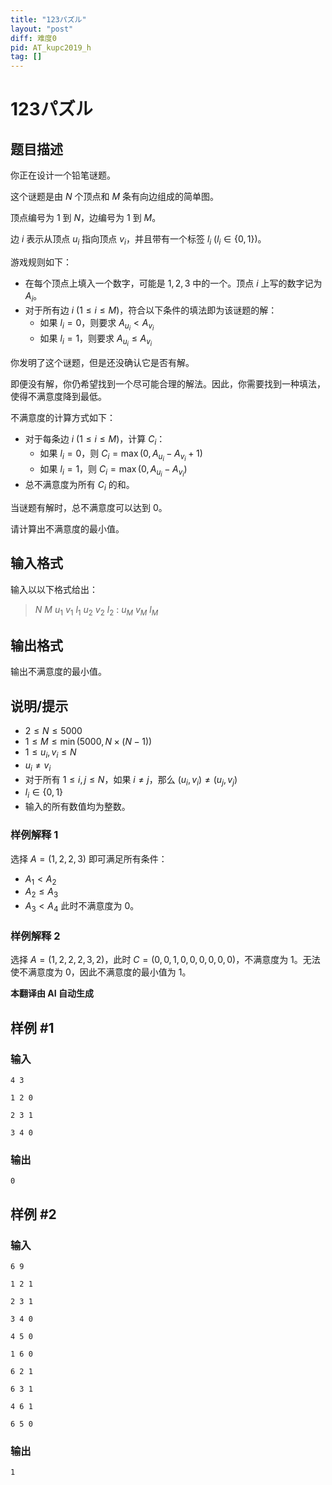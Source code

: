 ```yaml
---
title: "123パズル"
layout: "post"
diff: 难度0
pid: AT_kupc2019_h
tag: []
---
```


# 123パズル

## 题目描述

你正在设计一个铅笔谜题。

这个谜题是由 $N$ 个顶点和 $M$ 条有向边组成的简单图。

顶点编号为 $1$ 到 $N$，边编号为 $1$ 到 $M$。

边 $i$ 表示从顶点 $u_i$ 指向顶点 $v_i$，并且带有一个标签 $l_i\ (l_i \in \{0, 1\})$。

游戏规则如下：

- 在每个顶点上填入一个数字，可能是 $1, 2, 3$ 中的一个。顶点 $i$ 上写的数字记为 $A_i$。
- 对于所有边 $i\ (1 \leq i \leq M)$，符合以下条件的填法即为该谜题的解：
  - 如果 $l_i = 0$，则要求 $A_{u_i} < A_{v_i}$
  - 如果 $l_i = 1$，则要求 $A_{u_i} \leq A_{v_i}$

你发明了这个谜题，但是还没确认它是否有解。

即便没有解，你仍希望找到一个尽可能合理的解法。因此，你需要找到一种填法，使得不满意度降到最低。

不满意度的计算方式如下：

- 对于每条边 $i\ (1 \leq i \leq M)$，计算 $C_i$：
  - 如果 $l_i = 0$，则 $C_i = \max(0, A_{u_i} - A_{v_i} + 1)$
  - 如果 $l_i = 1$，则 $C_i = \max(0, A_{u_i} - A_{v_i})$
- 总不满意度为所有 $C_i$ 的和。

当谜题有解时，总不满意度可以达到 $0$。

请计算出不满意度的最小值。

## 输入格式

输入以以下格式给出：

> $N$ $M$ $u_1$ $v_1$ $l_1$ $u_2$ $v_2$ $l_2$ $:$ $u_M$ $v_M$ $l_M$

## 输出格式

输出不满意度的最小值。

## 说明/提示

- $2 \leq N \leq 5000$
- $1 \leq M \leq \min(5000, N \times (N-1))$
- $1 \leq u_i, v_i \leq N$
- $u_i \neq v_i$
- 对于所有 $1 \leq i, j \leq N$，如果 $i \neq j$，那么 $(u_i, v_i) \neq (u_j, v_j)$
- $l_i \in \{0, 1\}$
- 输入的所有数值均为整数。

### 样例解释 1

选择 $A = (1, 2, 2, 3)$ 即可满足所有条件：
- $A_1 < A_2$
- $A_2 \leq A_3$
- $A_3 < A_4$
此时不满意度为 $0$。

### 样例解释 2

选择 $A = (1, 2, 2, 2, 3, 2)$，此时 $C = (0, 0, 1, 0, 0, 0, 0, 0, 0)$，不满意度为 $1$。无法使不满意度为 $0$，因此不满意度的最小值为 $1$。

 **本翻译由 AI 自动生成**

## 样例 #1

### 输入

```
4 3
1 2 0
2 3 1
3 4 0
```

### 输出

```
0
```

## 样例 #2

### 输入

```
6 9
1 2 1
2 3 1
3 4 0
4 5 0
1 6 0
6 2 1
6 3 1
4 6 1
6 5 0
```

### 输出

```
1
```

